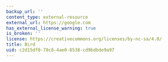 ```yaml
---
backup_url: ''
content_type: external-resource
external_url: https://google.com
has_external_license_warning: true
is_broken: ''
license: https://creativecommons.org/licenses/by-nc-sa/4.0/
title: Bird
uid: c2d15df0-78c8-4ae0-8538-cd9bdbde9a97
---
```


